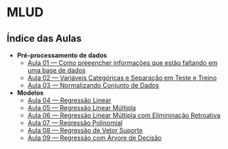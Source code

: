 # MLUD

## Índice das Aulas
  - **Pré-processamento de dados**
    - [Aula 01 — Como preeencher informações que estão faltando em uma base de dados](https://github.com/Crissky/MLUD/tree/main/Aula01)
    - [Aula 02 — Variáveis Categóricas e Separação em Teste e Treino](https://github.com/Crissky/MLUD/tree/main/Aula02)
    - [Aula 03 — Normalizando Conjunto de Dados](https://github.com/Crissky/MLUD/tree/main/Aula03)
  - **Modelos**
    - [Aula 04 — Regressão Linear](https://github.com/Crissky/MLUD/tree/main/Aula04)
    - [Aula 05 — Regressão Linear Múltipla](https://github.com/Crissky/MLUD/tree/main/Aula05)
    - [Aula 06 — Regressão Linear Múltipla com Elimininação Retroativa](https://github.com/Crissky/MLUD/tree/main/Aula06)
    - [Aula 07 — Regressão Polinomial](https://github.com/Crissky/MLUD/tree/main/Aula07)
    - [Aula 08 — Regressão de Vetor Suporte](https://github.com/Crissky/MLUD/tree/main/Aula08)
    - [Aula 09 — Regressão com Árvore de Decisão](https://github.com/Crissky/MLUD/tree/main/Aula09)
